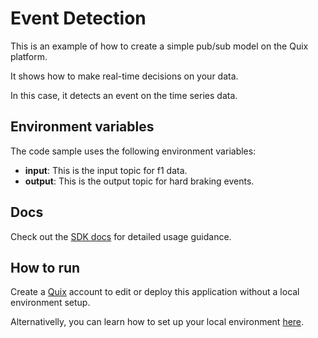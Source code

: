 # Event Detection

This is an example of how to create a simple pub/sub model on the Quix platform.

It shows how to make real-time decisions on your data. 

In this case, it detects an event on the time series data.

## Environment variables

The code sample uses the following environment variables:

- **input**: This is the input topic for f1 data.
- **output**: This is the output topic for hard braking events.

## Docs

Check out the [SDK docs](https://quix.ai/docs/sdk/introduction.html) for detailed usage guidance.

## How to run
Create a [Quix](https://portal.platform.quix.ai/self-sign-up?xlink=github) account to edit or deploy this application without a local environment setup.

Alternativelly, you can learn how to set up your local environment [here](https://quix.ai/docs/sdk/python-setup.html).